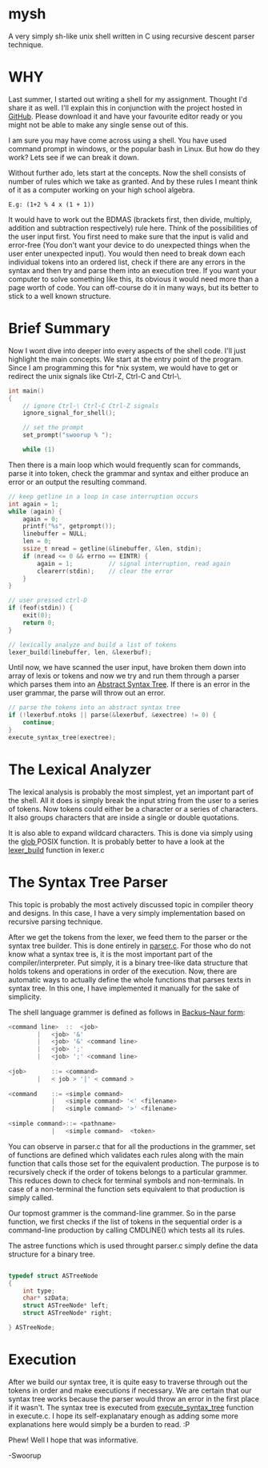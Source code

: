 # mysh
A very simply sh-like unix shell written in C using recursive descent parser technique.

# WHY
Last summer, I started out writing a shell for my assignment. Thought I'd share it as well. I'll explain this in conjunction with the project hosted in [GitHub](https://github.com/Swoorup/mysh/blob/master/lexer.c#L97). Please download it and have your favourite editor ready or you might not be able to make any single sense out of this.

I am sure you may have come across using a shell. You have used command prompt in windows, or the popular bash in Linux. But how do they work? Lets see if we can break it down.

Without further ado, lets start at the concepts. Now the shell consists of number of rules which we take as granted. And by these rules I meant think of it as a computer working on your high school algebra.

`E.g: (1+2 % 4 x (1 + 1))`

It would have to work out the BDMAS (brackets first, then divide, multiply, addition and subtraction respectively) rule here. Think of the possibilities of the user input first. You first need to make sure that the input is valid and error-free (You don't want your device to do unexpected things when the user enter unexpected input). You would then need to break down each individual tokens into an ordered list, check if there are any errors in the syntax and then try and parse them into an execution tree. If you want your computer to solve something like this, its obvious it would need more than a page worth of code. You can off-course do it in many ways, but its better to stick to a well known structure.

# Brief Summary

Now I wont dive into deeper into every aspects of the shell code. I'll just highlight the main concepts.  We start at the entry point of the program. Since I am programming this for *nix system, we would have to get or redirect the unix signals like Ctrl-Z, Ctrl-C and Ctrl-\\.

```c
int main()
{
    // ignore Ctrl-\ Ctrl-C Ctrl-Z signals
    ignore_signal_for_shell();

    // set the prompt
    set_prompt("swoorup % ");

    while (1)
```

Then there is a main loop which would frequently scan for commands, parse it into token, check the grammar and syntax and either produce an error or an output the resulting command.

```c
// keep getline in a loop in case interruption occurs
int again = 1;
while (again) {
	again = 0;
	printf("%s", getprompt());
	linebuffer = NULL;
	len = 0;
	ssize_t nread = getline(&linebuffer, &len, stdin);
	if (nread <= 0 && errno == EINTR) {
		again = 1;        	// signal interruption, read again
		clearerr(stdin);	// clear the error
	}
}

// user pressed ctrl-D
if (feof(stdin)) {
	exit(0);
	return 0;
}

// lexically analyze and build a list of tokens
lexer_build(linebuffer, len, &lexerbuf);
```

Until now, we have scanned the user input, have broken them down into array of lexis or tokens and now we try and run them through a parser which parses them into an [Abstract Syntax Tree](https://en.wikipedia.org/wiki/Abstract_syntax_tree). If there is an error in the user grammar, the parse will throw out an error.

```c
// parse the tokens into an abstract syntax tree
if (!lexerbuf.ntoks || parse(&lexerbuf, &exectree) != 0) {
	continue;
}
execute_syntax_tree(exectree);
```

# The Lexical Analyzer

The lexical analysis is probably the most simplest, yet an important part of the shell. All it does is simply break the input string from the user to a series of tokens. Now tokens could either be a character or a series of characters. It also groups characters that are inside a single or double quotations.

It is also able to expand wildcard characters. This is done via simply using the [glob ](http://linux.die.net/man/3/glob)POSIX function. It is probably better to have a look at the [lexer_build](https://github.com/Swoorup/mysh/blob/master/lexer.c#L97) function in lexer.c

# The Syntax Tree Parser

This topic is probably the most actively discussed topic in compiler theory and designs. In this case, I have a very simply implementation based on recursive parsing technique.

After we get the tokens from the lexer, we feed them to the parser or the syntax tree builder. This is done entirely in [parser.c](https://github.com/Swoorup/mysh/blob/master/parser.c#L418). For those who do not know what a syntax tree is, it is the most important part of the compiler/interpreter. Put simply, it is a binary tree-like data structure that holds tokens and operations in order of the execution. Now, there are automatic ways to actually define the whole functions that parses texts in syntax tree. In this one, I have implemented it manually for the sake of simplicity.

The shell language grammer is defined as follows in [Backus–Naur form](https://en.wikipedia.org/wiki/Backus%E2%80%93Naur_form):

```c
<command line>	::	<job>
		|	<job> '&'
		| 	<job> '&' <command line>
		|	<job> ';'
		|	<job> ';' <command line>
					         
<job>		::=	<command>
		|	< job > '|' < command >
					        
<command	::=	<simple command>
	        |	<simple command> '<' <filename>
	        |	<simple command> '>' <filename>
					        
<simple command>::=	<pathname>
	        |	<simple command>  <token>
```


You can observe in parser.c that for all the productions in the grammer, set of functions are defined which validates each rules along with the main function that calls those set for the equivalent production. The purpose is to recursively check if the order of tokens belongs to a particular grammer. This reduces down to check for terminal symbols and non-terminals. In case  of a non-terminal the function sets equivalent to that production is simply called.

Our topmost grammer is the command-line grammer. So in the parse function, we first checks if the list of tokens in the sequential order is a command-line production by calling CMDLINE() which tests all its rules.

The astree functions which is used throught parser.c simply define the data structure for a binary tree.

```c

typedef struct ASTreeNode
{
    int type;
    char* szData;
    struct ASTreeNode* left;
    struct ASTreeNode* right;

} ASTreeNode;
```
# Execution

After we build our syntax tree, it is quite easy to traverse through out the tokens in order and make executions if necessary. We are certain that our syntax tree works because the parser would throw an error in the first place if it wasn't. The syntax tree is executed from [execute_syntax_tree](https://github.com/Swoorup/mysh/blob/master/execute.c#L139) function in execute.c. I hope its self-explanatary enough as adding some more explanations here would simply be a burden to read. :P

Phew! Well I hope that was informative.

-Swoorup

